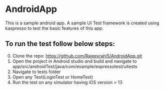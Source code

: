 # AndroidApp

This is a sample android app. 
A sample UI Test framework is created using kaspresso to test the basic features of this app.

## To run the test follow below steps:
0. Clone the repo: https://github.com/Rajeevrahi5/AndroidApp.git
1. Open the project in Android studio and build and navigate to app/src/androidTest/java/com/example/espressotest/uitests
2. Navigate to tests folder
3. Open any Test(LoginTest or HomeTest)
4. Run the test on any simulator having iOS version > 13
